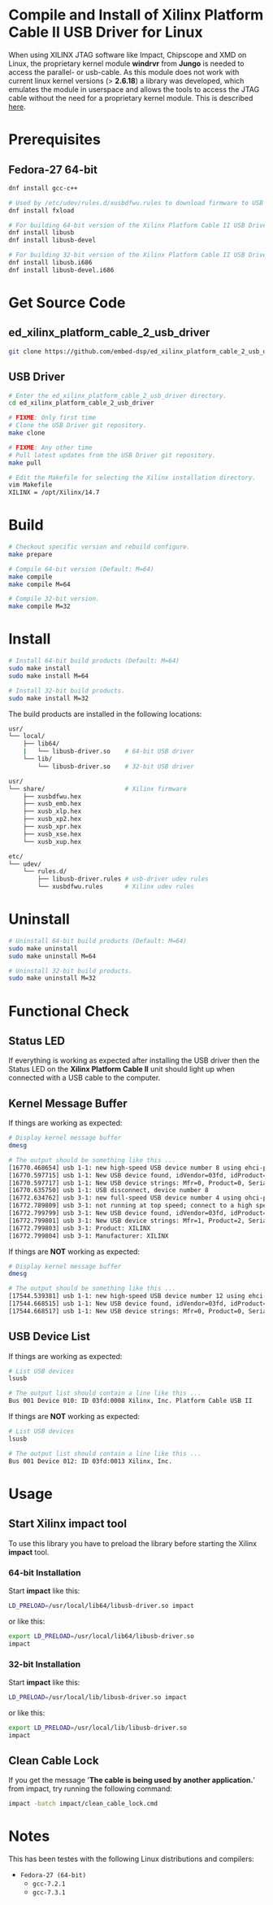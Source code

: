 
# Compile and Install of Xilinx Platform Cable II USB Driver for Linux

When using XILINX JTAG software like Impact, Chipscope and XMD on Linux, 
the proprietary kernel module **windrvr** from **Jungo** is needed to access the 
parallel- or usb-cable.
As this module does not work with current linux kernel versions (> **2.6.18**) 
a library was developed, which emulates the module in userspace and allows the 
tools to access the JTAG cable without the need for a proprietary kernel module.
This is described [here](http://www.rmdir.de/~michael/xilinx).


# Prerequisites

## Fedora-27 64-bit
```bash
dnf install gcc-c++

# Used by /etc/udev/rules.d/xusbdfwu.rules to download firmware to USB device.
dnf install fxload

# For building 64-bit version of the Xilinx Platform Cable II USB Driver
dnf install libusb
dnf install libusb-devel

# For building 32-bit version of the Xilinx Platform Cable II USB Driver
dnf install libusb.i686
dnf install libusb-devel.i686
```


# Get Source Code

## ed_xilinx_platform_cable_2_usb_driver
```bash
git clone https://github.com/embed-dsp/ed_xilinx_platform_cable_2_usb_driver.git
```

## USB Driver
```bash
# Enter the ed_xilinx_platform_cable_2_usb_driver directory.
cd ed_xilinx_platform_cable_2_usb_driver

# FIXME: Only first time
# Clone the USB Driver git repository.
make clone

# FIXME: Any other time
# Pull latest updates from the USB Driver git repository.
make pull
```

```bash
# Edit the Makefile for selecting the Xilinx installation directory.
vim Makefile
XILINX = /opt/Xilinx/14.7
```


# Build

```bash
# Checkout specific version and rebuild configure.
make prepare
```

```bash
# Compile 64-bit version (Default: M=64)
make compile
make compile M=64

# Compile 32-bit version.
make compile M=32
```


# Install

```bash
# Install 64-bit build products (Default: M=64)
sudo make install
sudo make install M=64

# Install 32-bit build products.
sudo make install M=32
```

The build products are installed in the following locations:

```bash
usr/
└── local/
    ├── lib64/
    |   └── libusb-driver.so    # 64-bit USB driver
    └── lib/
        └── libusb-driver.so    # 32-bit USB driver

usr/
└── share/                      # Xilinx firmware
    ├── xusbdfwu.hex
    ├── xusb_emb.hex
    ├── xusb_xlp.hex
    ├── xusb_xp2.hex
    ├── xusb_xpr.hex
    ├── xusb_xse.hex
    └── xusb_xup.hex

etc/
└── udev/
    └── rules.d/
        ├── libusb-driver.rules # usb-driver udev rules
        └── xusbdfwu.rules      # Xilinx udev rules
```

# Uninstall

```bash
# Uninstall 64-bit build products (Default: M=64)
sudo make uninstall
sudo make uninstall M=64

# Uninstall 32-bit build products.
sudo make uninstall M=32
```


# Functional Check

## Status LED

If everything is working as expected after installing the USB driver then the
Status LED on the **Xilinx Platform Cable II** unit should light up when 
connected with a USB cable to the computer.

## Kernel Message Buffer

If things are working as expected:
```bash
# Display kernel message buffer
dmesg

# The output should be something like this ...
[16770.468654] usb 1-1: new high-speed USB device number 8 using ehci-pci
[16770.597715] usb 1-1: New USB device found, idVendor=03fd, idProduct=0013
[16770.597717] usb 1-1: New USB device strings: Mfr=0, Product=0, SerialNumber=0
[16770.635750] usb 1-1: USB disconnect, device number 8
[16772.634762] usb 3-1: new full-speed USB device number 4 using ohci-pci
[16772.789809] usb 3-1: not running at top speed; connect to a high speed hub
[16772.799799] usb 3-1: New USB device found, idVendor=03fd, idProduct=0008
[16772.799801] usb 3-1: New USB device strings: Mfr=1, Product=2, SerialNumber=0
[16772.799803] usb 3-1: Product: XILINX    
[16772.799804] usb 3-1: Manufacturer: XILINX
```

If things are **NOT** working as expected:
```bash
# Display kernel message buffer
dmesg

# The output should be something like this ...
[17544.539381] usb 1-1: new high-speed USB device number 12 using ehci-pci
[17544.668515] usb 1-1: New USB device found, idVendor=03fd, idProduct=0013
[17544.668517] usb 1-1: New USB device strings: Mfr=0, Product=0, SerialNumber=0
```

## USB Device List

If things are working as expected:
```bash
# List USB devices
lsusb

# The output list should contain a line like this ...
Bus 001 Device 010: ID 03fd:0008 Xilinx, Inc. Platform Cable USB II
```

If things are **NOT** working as expected:
```bash
# List USB devices
lsusb

# The output list should contain a line like this ...
Bus 001 Device 012: ID 03fd:0013 Xilinx, Inc.
```


# Usage

## Start Xilinx impact tool

To use this library you have to preload the library before starting the
Xilinx **impact** tool.

### 64-bit Installation

Start **impact** like this:
```bash
LD_PRELOAD=/usr/local/lib64/libusb-driver.so impact
```

or like this:
```bash
export LD_PRELOAD=/usr/local/lib64/libusb-driver.so
impact
```

### 32-bit Installation

Start **impact** like this:
```bash
LD_PRELOAD=/usr/local/lib/libusb-driver.so impact
```

or like this:
```bash
export LD_PRELOAD=/usr/local/lib/libusb-driver.so
impact
```

## Clean Cable Lock

If you get the message '**The cable is being used by another application.**'
from impact, try running the following command:

```bash
impact -batch impact/clean_cable_lock.cmd
```


# Notes

This has been testes with the following Linux distributions and compilers:
* `Fedora-27 (64-bit)`
    * `gcc-7.2.1`
    * `gcc-7.3.1`
